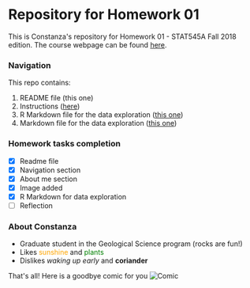 # Repository for Homework 01

This is Constanza's repository for Homework 01 - STAT545A Fall 2018 edition.
The course webpage can be found [here](http://stat545.com/Classroom/).

### Navigation

This repo contains:
1. README file (this one)
2. Instructions ([here](https://github.com/STAT545-UBC-students/hw01-cbnicolau/blob/master/hw01_instructions.md))
2. R Markdown file for the data exploration ([this one](https://github.com/STAT545-UBC-students/hw01-cbnicolau/blob/master/hw001_gapminder.Rmd))
3. Markdown file for the data exploration ([this one](https://github.com/STAT545-UBC-students/hw01-cbnicolau/blob/master/hw001_gapminder.md))

### Homework tasks completion

- [x] Readme file
- [x] Navigation section
- [x] About me section
- [x] Image added
- [x] R Markdown for data exploration
- [ ] Reflection

### About Constanza

* Graduate student in the Geological Science program (rocks are fun\!)
* Likes <span style="color:orange">sunshine</span> and <span style="color:green">plants</span>
* Dislikes *waking up early* and __coriander__

That's all\! Here is a goodbye comic for you
![Comic](http://files.explosm.net/comics/Rob/comic.png?t=657743)

